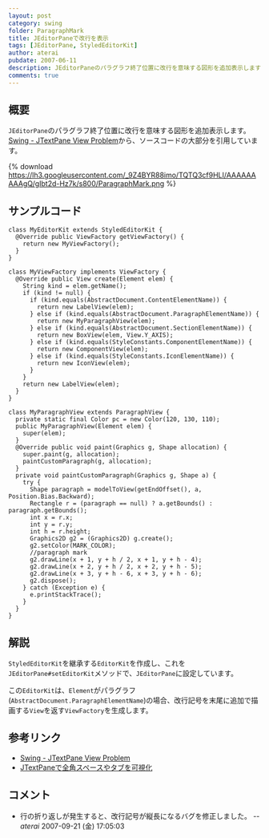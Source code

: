 ```yaml
---
layout: post
category: swing
folder: ParagraphMark
title: JEditorPaneで改行を表示
tags: [JEditorPane, StyledEditorKit]
author: aterai
pubdate: 2007-06-11
description: JEditorPaneのパラグラフ終了位置に改行を意味する図形を追加表示します。
comments: true
---
```

## 概要
`JEditorPane`のパラグラフ終了位置に改行を意味する図形を追加表示します。[Swing - JTextPane View Problem](https://community.oracle.com/thread/1374478)から、ソースコードの大部分を引用しています。

{% download https://lh3.googleusercontent.com/_9Z4BYR88imo/TQTQ3cf9HLI/AAAAAAAAAgQ/gIbt2d-Hz7k/s800/ParagraphMark.png %}

## サンプルコード
<pre class="prettyprint"><code>class MyEditorKit extends StyledEditorKit {
  @Override public ViewFactory getViewFactory() {
    return new MyViewFactory();
  }
}

class MyViewFactory implements ViewFactory {
  @Override public View create(Element elem) {
    String kind = elem.getName();
    if (kind != null) {
      if (kind.equals(AbstractDocument.ContentElementName)) {
        return new LabelView(elem);
      } else if (kind.equals(AbstractDocument.ParagraphElementName)) {
        return new MyParagraphView(elem);
      } else if (kind.equals(AbstractDocument.SectionElementName)) {
        return new BoxView(elem, View.Y_AXIS);
      } else if (kind.equals(StyleConstants.ComponentElementName)) {
        return new ComponentView(elem);
      } else if (kind.equals(StyleConstants.IconElementName)) {
        return new IconView(elem);
      }
    }
    return new LabelView(elem);
  }
}

class MyParagraphView extends ParagraphView {
  private static final Color pc = new Color(120, 130, 110);
  public MyParagraphView(Element elem) {
    super(elem);
  }
  @Override public void paint(Graphics g, Shape allocation) {
    super.paint(g, allocation);
    paintCustomParagraph(g, allocation);
  }
  private void paintCustomParagraph(Graphics g, Shape a) {
    try {
      Shape paragraph = modelToView(getEndOffset(), a, Position.Bias.Backward);
      Rectangle r = (paragraph == null) ? a.getBounds() : paragraph.getBounds();
      int x = r.x;
      int y = r.y;
      int h = r.height;
      Graphics2D g2 = (Graphics2D) g.create();
      g2.setColor(MARK_COLOR);
      //paragraph mark
      g2.drawLine(x + 1, y + h / 2, x + 1, y + h - 4);
      g2.drawLine(x + 2, y + h / 2, x + 2, y + h - 5);
      g2.drawLine(x + 3, y + h - 6, x + 3, y + h - 6);
      g2.dispose();
    } catch (Exception e) {
      e.printStackTrace();
    }
  }
}
</code></pre>

## 解説
`StyledEditorKit`を継承する`EditorKit`を作成し、これを`JEditorPane#setEditorKit`メソッドで、`JEditorPane`に設定しています。

この`EditorKit`は、`Element`がパラグラフ(`AbstractDocument.ParagraphElementName`)の場合、改行記号を末尾に追加で描画する`View`を返す`ViewFactory`を生成します。

## 参考リンク
- [Swing - JTextPane View Problem](https://community.oracle.com/thread/1374478)
- [JTextPaneで全角スペースやタブを可視化](http://ateraimemo.com/Swing/WhitespaceMark.html)

<!-- dummy comment line for breaking list -->

## コメント
- 行の折り返しが発生すると、改行記号が縦長になるバグを修正しました。 -- *aterai* 2007-09-21 (金) 17:05:03

<!-- dummy comment line for breaking list -->
